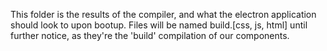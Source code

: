 This folder is the results of the compiler, and what the electron application should look to upon bootup. Files will be named build.[css, js, html] until further notice, as they're the 'build' compilation of our components.
